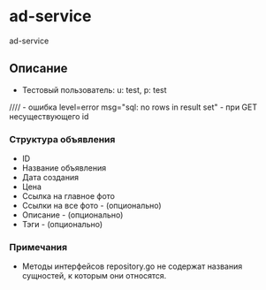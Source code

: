 # ad-service
ad-service


## Описание
- Тестовый пользователь: u: test, p: test

//// - ошибка level=error msg="sql: no rows in result set" - при GET несуществующего id

### Структура объявления
- ID
- Название объявления
- Дата создания
- Цена
- Ссылка на главное фото
- Ссылки на все фото - (опционально)
- Описание - (опционально)
- Тэги - (опционально)

### Примечания
- Методы интерфейсов repository.go не содержат названия сущностей, к которым они относятся.

